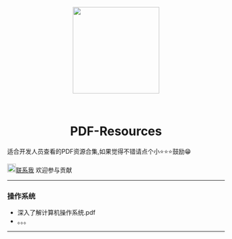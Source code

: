 <p align="center">
  <img src="https://gitee.com/my_netinlove/Picturebed/raw/master/images/pdf.png" width="200" />
</p>

​																		

<h1 align="center">
  PDF-Resources
</h1>
适合开发人员查看的PDF资源合集,如果觉得不错请点个小⭐⭐⭐鼓励😁

<img src="https://gitee.com/my_netinlove/Picturebed/raw/master/images/msg.png" width="20" /><a href="https://github.com/JontyMin/PDF-Resources/issues">联系我</a> 欢迎参与贡献

---

### 操作系统

- 深入了解计算机操作系统.pdf
- 。。。

---

